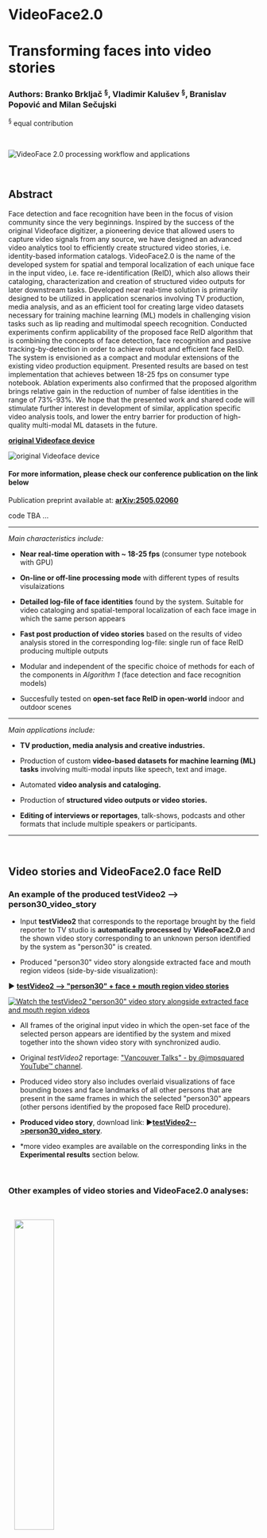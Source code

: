 # VideoFace2.0
# Transforming faces into video stories

### Authors: Branko Brkljač $^{\text{§}}$, Vladimir Kalušev $^{\text{§}}$, Branislav Popović and Milan Sečujski

$^{\text{§}}$ equal contribution


<br />

![VideoFace 2.0 processing workflow and applications](./readmeFiles/VideoFace2.0.png)

<br />


## Abstract

Face detection and face recognition have been in the focus of vision community since the very beginnings. Inspired by the success of the original Videoface digitizer, a pioneering device that allowed users to capture video signals from any source, we have designed an advanced video analytics tool to efficiently create structured video stories, i.e. identity-based information catalogs. VideoFace2.0 is the name of the developed system for spatial and temporal localization of each unique face in the input video, i.e. face re-identification (ReID), which also allows their cataloging, characterization and creation of structured video outputs for later downstream tasks. Developed near real-time solution is primarily designed to be utilized in application scenarios involving TV production, media analysis, and as an efficient tool for creating large video datasets necessary for training machine learning (ML) models in challenging vision tasks such as lip reading and multimodal speech recognition. Conducted experiments confirm applicability of the proposed face ReID algorithm that is combining the concepts of face detection, face recognition and passive tracking-by-detection in order to achieve robust and efficient face ReID. The system is envisioned as a compact and modular extensions of the existing video production equipment. Presented results are based on test implementation that achieves between 18-25 fps on consumer type notebook. Ablation experiments also confirmed that the proposed algorithm brings relative gain in the reduction of number of false identities in the range of 73\%-93\%. We hope that the presented work and shared code will stimulate further interest in development of similar, application specific video analysis tools, and lower the entry barrier for production of high-quality multi-modal ML datasets in the future.


[**original Videoface device**](https://en.wikipedia.org/wiki/Videoface)

![original Videoface device](https://en.wikipedia.org/wiki/Videoface#/media/File:Videoface.jpg)

####  For more information, please check our conference publication on the link below


Publication preprint available at: [**arXiv:2505.02060**](https://arxiv.org/abs/2505.02060) 

code TBA ...


___

_Main characteristics include:_

* **Near real-time operation with ~ 18-25 fps** (consumer type notebook with GPU)

* **On-line or off-line processing mode** with different types of results visulaizations

* **Detailed log-file of face identities** found by the system. Suitable for video cataloging and spatial-temporal localization of each face image in which the same person appears

* **Fast post production of video stories** based on the results of video analysis stored in the corresponding log-file: single run of face ReID producing multiple outputs

* Modular and independent of the specific choice of methods for each of the components in _Algorithm&nbsp;1_ (face detection and face recognition models)

* Succesfully tested on **open-set face ReID in open-world** indoor and outdoor scenes 

___

_Main applications include:_

* **TV production, media analysis and creative industries.**

* Production of custom **video-based datasets for machine learning (ML) tasks** involving multi-modal inputs like speech, text and image.

* Automated **video analysis and cataloging.**

* Production of **structured video outputs or video stories.**

* **Editing of interviews or reportages**, talk-shows, podcasts and other formats that include multiple speakers or participants.

___


<br />

## Video stories and VideoFace2.0 face ReID

### An example of the produced testVideo2 --> person30_video_story

- Input **testVideo2** that corresponds to the reportage brought by the field reporter to TV studio is **automatically processed** by **VideoFace2.0** and the shown video story corresponding to an unknown person identified by the system as "person30" is created. 

- Produced "person30" video story alongside extracted face and mouth region  videos (side-by-side visualization):  

▶️ [**testVideo2 --> "person30" + face + mouth region video stories**](https://youtu.be/StD026TDRLY?si=OnFwenHjcIWD61MC)

[![Watch the testVideo2 "person30" video story alongside extracted face and mouth region videos](./readmeFiles/testVideo2_person_and_face_mouth_region_video_stories.gif)](https://youtu.be/StD026TDRLY?si=OnFwenHjcIWD61MC)


- All frames of the original input video in which the open-set face of the selected person appears are identified by the system and mixed together into the shown video story with synchronized audio.


- Original _testVideo2_ reportage: ["Vancouver Talks" - by @impsquared YouTube™ channel](https://www.youtube.com/watch?v=ixhZadXXABg).


- Produced video story also includes overlaid visualizations of face bounding boxes and face landmarks of all other persons that are present in the same frames in which the selected "person30" appears (other persons identified by the proposed face ReID procedure).


- **Produced video story**, download link: ▶️[**testVideo2-->person30_video_story**](./readmeFiles/testVideo2_person_video_story.mp4 "testVideo2_person_video_story").


- *more video examples are available on the corresponding links in the **Experimental results** section below.





<br />

### Other examples of video stories and VideoFace2.0 analyses:

<br />

&nbsp;&nbsp; <img src="././readmeFiles/faceVideoStory.jpg" width=40% height=40%>

&nbsp;&nbsp; **(a)** face region video story; 

&nbsp;&nbsp; <img src="./readmeFiles/mouthVideoStory.jpg" width=40% height=40%>

&nbsp;&nbsp; **(b)** mouth region video story; 

&nbsp;&nbsp; <img src="./readmeFiles/faceIdentityMismatch.jpg" width=80% height=80%>

&nbsp;&nbsp; **(c)** face identity mismatch;

&nbsp;&nbsp; ![Image Link](./readmeFiles/ablationExperiments.jpg)

&nbsp;&nbsp; **(d)** ablation experiments on _testVideo2_ (side-by-side visual comparison of 4 different algorithms);

&nbsp;&nbsp; ![Image Link](./readmeFiles/onScreenPresence.png)

&nbsp;&nbsp; **(e)** on screen presence of all 23 identities found by VideoFace2.0 in _testVideo2_ in case of full _Algorithm&nbsp;1_ - the proposed face ReID procedure corresponding to the the best face ReID result shown in the lower right part of abalation experiments visualization in **(d)**.


### Proposed generic face ReID procedure:

&nbsp;&nbsp; <img src="./readmeFiles/faceReIDprocedure.png" width=75% height=75%>



___

<br />

## Table&nbsp;1 - Summary of ablation experiments

### Reduction of false identities brought by _Algorithm&nbsp;1_ (relative gain $\gamma$)

---
| \# Number of found identities | exp 1 | exp 2 | exp 3 | exp 4 | true | $\gamma$ [%] | [m:s]  |
|-------------|-------|-------|-------|-------|------|-------|--------|
| testvideo1  | 50    | 42    | 30    | 7     | 4    | 83    | 02:44  |
| testvideo2  | 421   | 378   | 263   | 23    | 13   | 93    | 07:25  |
| testvideo3  | 39    | 37    | 25    | 9     | 6    | 73    | 18:45  |

---

**Table&nbsp;1 notes:**

- $\exp i$, $i=1..4$, ablation experiments

- $\gamma$, relative gain of _Algorithm&nbsp;1_ in terms of number of found identities in comaprison to other experiments, calculated as:  
  $\gamma = (1- \exp4 /(\sum_{i=1}^{3}(\exp_i)/3))\times 100\%$`

- exp 1: detection + recognition; 

- exp 2: detection + recognition + passive tracker filtering of new identities

- exp 2: detection + recognition + passive tracker filtering of new identities + detection confidence score

- exp 4 (full _Algorithm&nbsp;1_): detection + recognition + passive tracker filtering of new identities + detection confidence score + temporal post filtering
 
- "true", expected or true number of unique identities in each video. Number of distinct faces that are expected to be found by the system. Does not mean that these faces have significant on screen presence.
 
- [m:s] indicates duration in minutes and seconds.


___


<br />

# Experimental results:

Video demonstrations of VideoFace2.0 functionalities are available on the following YouTube™ channel:

### [https://www.youtube.com/@kalusev](https://youtube.com/playlist?list=PLrYDQtLBCliyMwlyNJ62EtHiQYDiPxZlH&si=83qGT1-tJw4sAYx-)


- Presented experiments include 3 specific test videos with challenging face ReID situations and scene environments characteristic for the above mentioned application scenarios.

In the following are image previews and individual YouTube™ links of some of the conducted experiments.

<br />

___
## testVideo1

• **Face ReID results** based on full _Algorithm&nbsp;1_ with parameters set to: $\sigma_h=0.6$, $\tau_d=0.6$, $\tau=0.8$, and $t_{min}=60$ frames*:

&nbsp;&nbsp; ▶️[**testVideo1 face ReID results**](https://youtu.be/k_Jd-Xw4mDA?si=C-tikv-_U1D-dAPG)

&nbsp;&nbsp; [![Watch the testVideo1 face ReID results](./readmeFiles/testVideo1_results.jpg)](https://youtu.be/k_Jd-Xw4mDA?si=C-tikv-_U1D-dAPG)


<br />

• **Face ReID ablation experiments**, side-by-side comparison:

&nbsp;&nbsp; ▶️[**testVideo1 face ReID ablation experiments**](https://youtu.be/Xpwi_22ckrs?si=3VxzqYYFsnEGvwl-)

&nbsp;&nbsp; [![Watch the testVideo1 face ReID ablation experiments](./readmeFiles/testVideo1_ablationExperiments.gif)](https://youtu.be/Xpwi_22ckrs?si=3VxzqYYFsnEGvwl-)

&nbsp;&nbsp; Experiments are numbered 1-4 and consist of:
 
&nbsp;&nbsp;&nbsp;&nbsp; 1. **Upper left:** detection + recognition (exp 1)

&nbsp;&nbsp;&nbsp;&nbsp; 2. **Upper right:** detection + recognition + passive tracker filtering of new identities (exp 2)

&nbsp;&nbsp;&nbsp;&nbsp; 3. **Lower left:** detection + recognition + passive tracker filtering of new identities + detection confidence score (exp 3)

&nbsp;&nbsp;&nbsp;&nbsp; 4. **Lower right:** detection + recognition + passive tracker filtering of new identities + detection confidence score + temporal post filtering (proposed full _Algorithm&nbsp;1_, exp 4)


&nbsp;&nbsp; $^{\text{*}}$ Note that the introduced $t_{min}$ delay in new identity approval only affects initial appearance of new identities, but does not affect ReID of the identities already present in the gallery (real-time operation after the new identity is approved as valid). Therefore, it could be replaced by a more complex ReID decision rule, which would have the same role as the introduced post filtering. In case of the need for immediate appearance of new identities in real-time operation, $t_{min} \approx 0$ should be used.


<br />


• **Face video story:**

&nbsp;&nbsp; ▶️[**testVideo1 face video story**](https://youtu.be/4kBuSA_oQH0?si=PGRFIqIjZq-gQ3mS)

&nbsp;&nbsp; [![Watch the testVideo1 face video story](./readmeFiles/testVideo1_face_video_story.gif)](https://youtu.be/4kBuSA_oQH0?si=PGRFIqIjZq-gQ3mS)

<br />

• **Mouth region video story:**

&nbsp;&nbsp; ▶️[**testVideo1 mouth region video story**](https://youtu.be/cdTt1KRJ4v0?si=L9O8wuHyRJitSI8E)

&nbsp;&nbsp; [![Watch the testVideo1 mouth region video story](./readmeFiles/testVideo1_mouth_region_video_story.gif)](https://youtu.be/cdTt1KRJ4v0?si=L9O8wuHyRJitSI8E)


___
<br />

## testVideo2


• **Face ReID results** based on full _Algorithm&nbsp;1_ (with same set of parameters as for _testVideo1_):

&nbsp;&nbsp; ▶️[**testVideo2 face ReID results**](https://youtu.be/h_tM-7HUlXc?si=aAnjR6Cu4mhQX5Jz)

&nbsp;&nbsp; [![Watch the testVideo2 face ReID results](./readmeFiles/testVideo2_results.jpg)](https://youtu.be/h_tM-7HUlXc?si=aAnjR6Cu4mhQX5Jz)

<br />

• **Face ReID results together with face and mouth region extraction** (side-by-side) for the selected person identified as "person30":
 

&nbsp;&nbsp; ▶️[**testVideo2 person30 face ReID with face and mouth region extraction**](https://youtu.be/StD026TDRLY?si=OnFwenHjcIWD61MC)

&nbsp;&nbsp; [![Watch the testVideo2 person30 face ReID with face and mouth region extraction](./readmeFiles/testVideo2_person_and_face_mouth_region_video_stories.gif)](https://youtu.be/StD026TDRLY?si=OnFwenHjcIWD61MC)

&nbsp;&nbsp; Video consists of 3 parts:

&nbsp;&nbsp; **1. Left side:** Face re-identification (ReID) results.

&nbsp;&nbsp; &nbsp;&nbsp; Video shows all persons that have been identified as present together (in the same frame) with the selected "person30": their bounding boxes, person IDs and face landmark points.  

&nbsp;&nbsp; **2. Top right:** Zoomed-in face image regions for the selected person.

&nbsp;&nbsp; &nbsp;&nbsp; Video part contains face images of "person30" cropped to face detection bounding box and:

<div style="text-indent: -2em; padding-left: 4em;">
  &nbsp;&nbsp; &nbsp;&nbsp; * AVG-scaled: Scaled to average width and height of face ROI over all frames in which "person30" appears (non-uniform scaling): face image on the left
</div>


<div style="text-indent: -2em; padding-left: 4em;">
  &nbsp;&nbsp; &nbsp;&nbsp; * MAX-scaled: Face image is only positioned next to the AVG-scaled version (original image without scaling). Shown face video dimensions correspond to face appearance with maximum width and height in the original video.
  
</div>

<br />

&nbsp;&nbsp; **3. Bottom right:** Mouth region extraction for the selected person.

&nbsp;&nbsp; &nbsp;&nbsp; Video part interpretation is the same as in the case of face image regions described in the previous point 2.

<br />

• **Face ReID ablation experiments**, side-by-side comparison:

&nbsp;&nbsp; ▶️[**testVideo2 face ReID ablation experiments**](https://youtu.be/QCB-hkVFjjY?si=cu6zjae_ClA_jZ7P)

&nbsp;&nbsp; [![Watch the testVideo2 face ReID ablation experiments](./readmeFiles/testVideo2_ablationExperiments.gif)](https://youtu.be/QCB-hkVFjjY?si=cu6zjae_ClA_jZ7P)



___

<br />

## testVideo3


• **Face ReID results** (with same set of parameters as for _testVideo1_):

&nbsp;&nbsp; ▶️[**testVideo3 face ReID results**](https://youtu.be/dI42b5R1mWo?si=8VJ4kkA3XrAtPH20)

&nbsp;&nbsp; [![Watch the testVideo3 face ReID results](./readmeFiles/testVideo3_results.jpg)](https://youtu.be/dI42b5R1mWo?si=8VJ4kkA3XrAtPH20)


• **Face ReID ablation experiments**, side-by-side comparison:

&nbsp;&nbsp; ▶️[**testVideo3 face ReID ablation experiments**](https://youtu.be/wQZrI2MP7Zo?si=t4AWy4ym6KvoHCSK)

&nbsp;&nbsp; [![Watch the testVideo3 face ReID ablation experiments](./readmeFiles/testVideo3_ablationExperiments.gif)](https://youtu.be/wQZrI2MP7Zo?si=t4AWy4ym6KvoHCSK)


<br />

• **Face re-identification results together with landmark points, face and mouth region extraction** (side-by-side) for the selected person identified as "person1":


▶️ [**testVideo3 --> "person1" video story**](https://youtu.be/StD026TDRLY?si=OnFwenHjcIWD61MC)

[![Watch the testVideo3 "person1" video stories](./readmeFiles/testVideo2_person_and_face_mouth_region_video_stories.gif)](https://youtu.be/StD026TDRLY?si=OnFwenHjcIWD61MC)
 

&nbsp;&nbsp; ▶️[**testVideo3 Face re-identification, landmark points, face and mouth region extraction**](https://youtu.be/KsNaId9Au80?si=f-6y25JP89Ia_Pwf)

&nbsp;&nbsp; [![Watch the testVideo3 "person1" face ReID with face and mouth region extraction](./readmeFiles/testVideo2_person_and_face_mouth_region_video_stories.jpg)](https://youtu.be/KsNaId9Au80?si=f-6y25JP89Ia_Pwf)


 

___

<br />

## Licenses:

Original _testVideo2_ and _testVideo3_ are avaialble on the following links under the [YouTube™'s "Creative Commons Attribution license (reuse allowed)"](https://www.youtube.com/t/creative_commons):


- Original _testVideo2_: ["Vancouver Talks" - by @impsquared YouTube™ channel](https://www.youtube.com/watch?v=ixhZadXXABg).

- Original _testVideo3_: ["Reportaža Superior Velika Plana" - by @tvpirotpirot8451 YouTube™ channel](https://youtu.be/lIy9imwyMv4?si=m0p3RknosjxPQTRv).

Presented implementation and experimental results are based on the pre-trained face detection and face recognition models kindly provided by the [InsightFace project](https://github.com/deepinsight/insightface) - State-of-the-art 2D and 3D face analysis.
  
VideoFace2.0 is released under the MIT License terms in the provided LICENSE file.


___

<br />

## How to cite:


[1] *Brkljač, B., Kalušev, V., Popović, B., Sečujski, M.* (**2025**). **Transforming faces into video stories - VideoFace2.0**. In _Preprint submitted to the 14th Mediterranean Conference on Embedded Computing - MECO 2025_, Budva, Montenegro, 10-14 June, 2025
[![DOI:number](TBA)](TBA)

<pre><code>
    @inproceedings{brkljacVideoface2025,
    author = {Brklja{\v{c}}, Branko and Kalu{\v{s}}ev, Vladimir and Popovi{\'c}, Branislav and Se{\v{c}}ujski, Milan},
    title = {Transforming faces into video stories - {VideoFace2.0}},
    booktitle = {Preprint submitted to the 14\textsuperscript{th} Mediterranean Conference on Embedded Computing (MECO), Budva, Montenegro},
    volume = {1},
    pages = {1--4},   
    month = {10--14 June},
    year = {2025},
    doi = {-}
    }
</code></pre>


[2] Brkljač, B., Kalušev, V., Popović, B., & Sečujski, M. (**2025**). **Transforming faces into video stories - VideoFace2.0**. arXiv preprint **arXiv:2505.02060**](https://arxiv.org/abs/2505.02060)
[![DOI:10.48550/arXiv.2505.02060](https://img.shields.io/badge/DOI-10.48550/arXiv.2505.02060-blue)](https://doi.org/10.48550/arXiv.2505.02060)

<pre><code>
      @misc{brkljac2025transformingfacesvideostories,
      title={Transforming faces into video stories - VideoFace2.0}, 
      author={Branko Brkljač and Vladimir Kalušev and Branislav Popović and Milan Sečujski},
      year={2025},
      eprint={2505.02060},
      archivePrefix={arXiv},
      primaryClass={cs.CV},
      url={https://arxiv.org/abs/2505.02060},
      doi={10.48550/arXiv.2505.02060} 	  
}
</code></pre>


<br />


